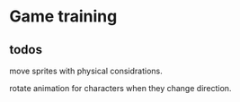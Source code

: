 # Game training

## todos

move sprites with physical considrations.

rotate animation for characters when they change direction.

